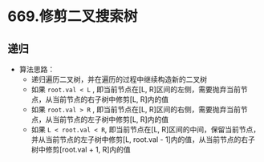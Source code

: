 # 669.修剪二叉搜索树

## 递归
* 算法思路：
    * 递归遍历二叉树，并在遍历的过程中继续构造新的二叉树
    * 如果 `root.val < L` , 即当前节点在[L, R]区间的左侧，需要抛弃当前节点，从当前节点的右子树中修剪[L, R]内的值
    * 如果 `root.val > R` , 即当前节点在[L, R]区间的右侧，需要抛弃当前节点，从当前节点的左子树中修剪[L, R]内的值
    * 如果 `L < root.val < R`, 即当前节点在[L, R]区间的中间，保留当前节点，并从当前节点的左子树中修剪[L, root.val - 1]内的值，从当前节点的右子树中修剪[root.val + 1, R]内的值